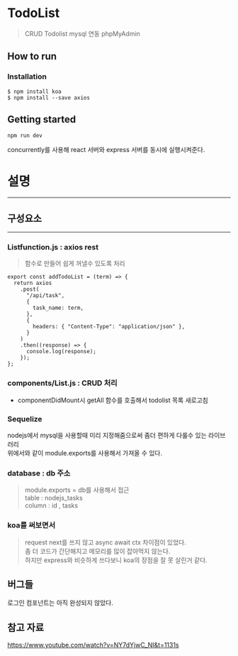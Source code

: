 <h1> TodoList </h1>  

> CRUD Todolist 
> mysql 연동 phpMyAdmin

<h2> How to run </h2>

### Installation  
```
$ npm install koa
$ npm install --save axios
```

## Getting started
```  
npm run dev
```  
concurrently를 사용해 react 서버와 express 서버를 동시에 실행시켜준다.

# 설명

-------------------------------------------------------
## 구성요소
-------------------------------------------------------


### Listfunction.js : axios rest
> 함수로 만들어 쉽게 꺼낼수 있도록 처리  
```
export const addTodoList = (term) => {
  return axios
    .post(
      "/api/task",
      {
        task_name: term,
      },
      {
        headers: { "Content-Type": "application/json" },
      }
    )
    .then((response) => {
      console.log(response);
    });
};
```

### components/List.js : CRUD 처리 
- componentDidMount시 getAll 함수를 호출해서 todolist 목록 새로고침 

### Sequelize
nodejs에서 mysql을 사용할때 미리 지정해줌으로써 좀더 편하게 다룰수 있는 라이브러리  
위에서와 같이 module.exports를 사용해서 가져올 수 있다.

### database : db 주소 
> module.exports = db를 사용해서 접근  
> table : nodejs_tasks   
> column : id , tasks    


### koa를 써보면서
> request next를 쓰지 않고 async await ctx 차이점이 있었다.  
> 좀 더 코드가 간단해지고 메모리를 많이 잡아먹지 않는다.  
> 하지만 express와 비슷하게 쓰다보니 koa의 장점을 잘 못 살린거 같다.  

## 버그들  
로그인 컴포넌트는 아직 완성되지 않았다.  

## 참고 자료
https://www.youtube.com/watch?v=NY7dYjwC_NI&t=1131s
